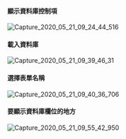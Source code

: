 #### 顯示資料庫控制項
![Capture_2020_05_21_09_24_44_516](https://user-images.githubusercontent.com/53148219/82514256-e084bc00-9b47-11ea-88f8-c9a7db4ea85c.png)
#### 載入資料庫
![Capture_2020_05_21_09_39_46_31](https://user-images.githubusercontent.com/53148219/82514547-a0720900-9b48-11ea-9f68-ddd6abda890b.png)



#### 選擇表單名稱
![Capture_2020_05_21_09_40_36_706](https://user-images.githubusercontent.com/53148219/82515108-0317d480-9b4a-11ea-8381-68726b97043e.png)


#### 要顯示資料庫欄位的地方
![Capture_2020_05_21_09_55_42_950](https://user-images.githubusercontent.com/53148219/82514915-82f16f00-9b49-11ea-80f1-1b75d9cb20d2.png)
